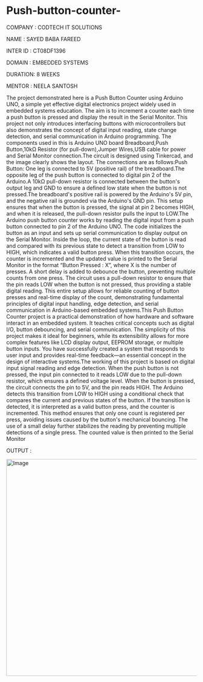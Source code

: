  # Push-button-counter-                                       

COMPANY : CODTECH IT SOLUTIONS

NAME : SAYED BABA FAREED

INTER ID : CT08DF1396

DOMAIN : EMBEDDED SYSTEMS

DURATION: 8 WEEKS

MENTOR : NEELA SANTOSH

The project demonstrated here is a Push Button Counter using Arduino UNO, a simple yet effective digital electronics project widely used in embedded systems education. The aim is to increment a counter each time a push button is pressed and display the result in the Serial Monitor. This project not only introduces interfacing buttons with microcontrollers but also demonstrates the concept of digital input reading, state change detection, and serial communication in Arduino programming. The components used in this is Arduino UNO board Breadboard,Push Button,10kΩ Resistor (for pull-down),Jumper Wires,USB cable for power and Serial Monitor connection.The circuit is designed using Tinkercad, and the image clearly shows the layout. The connections are as follows:Push Button: One leg is connected to 5V (positive rail) of the breadboard.The opposite leg of the push button is connected to digital pin 2 of the Arduino.A 10kΩ pull-down resistor is connected between the button's output leg and GND to ensure a defined low state when the button is not pressed.The breadboard's positive rail is powered by the Arduino's 5V pin, and the negative rail is grounded via the Arduino's GND pin. This setup ensures that when the button is pressed, the signal at pin 2 becomes HIGH, and when it is released, the pull-down resistor pulls the input to LOW.The Arduino push button counter works by reading the digital input from a push button connected to pin 2 of the Arduino UNO. The code initializes the button as an input and sets up serial communication to display output on the Serial Monitor. Inside the loop, the current state of the button is read and compared with its previous state to detect a transition from LOW to HIGH, which indicates a valid button press. When this transition occurs, the counter is incremented and the updated value is printed to the Serial Monitor in the format “Button Pressed : X”, where X is the number of presses. A short delay is added to debounce the button, preventing multiple counts from one press. The circuit uses a pull-down resistor to ensure that the pin reads LOW when the button is not pressed, thus providing a stable digital reading. This entire setup allows for reliable counting of button presses and real-time display of the count, demonstrating fundamental principles of digital input handling, edge detection, and serial communication in Arduino-based embedded systems.This Push Button Counter project is a practical demonstration of how hardware and software interact in an embedded system. It teaches critical concepts such as digital I/O, button debouncing, and serial communication. The simplicity of this project makes it ideal for beginners, while its extensibility allows for more complex features like LCD display output, EEPROM storage, or multiple button inputs. You have successfully created a system that responds to user input and provides real-time feedback—an essential concept in the design of interactive systems.The working of this project is based on digital input signal reading and edge detection. When the push button is not pressed, the input pin connected to it reads LOW due to the pull-down resistor, which ensures a defined voltage level. When the button is pressed, the circuit connects the pin to 5V, and the pin reads HIGH. The Arduino detects this transition from LOW to HIGH using a conditional check that compares the current and previous states of the button. If the transition is detected, it is interpreted as a valid button press, and the counter is incremented. This method ensures that only one count is registered per press, avoiding issues caused by the button's mechanical bouncing. The use of a small delay further stabilizes the reading by preventing multiple detections of a single press. The counted value is then printed to the Serial Monitor

OUTPUT :

<img width="1920" height="573" alt="Image" src="https://github.com/user-attachments/assets/fc902025-890f-4751-8d0a-c031db7eb47e" />

